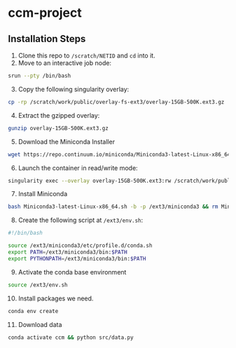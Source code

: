 # ccm-project

## Installation Steps

1. Clone this repo to `/scratch/NETID` and `cd` into it.
2. Move to an interactive job node:
```bash
srun --pty /bin/bash
```

3. Copy the following singularity overlay:
```bash
cp -rp /scratch/work/public/overlay-fs-ext3/overlay-15GB-500K.ext3.gz .
```

4. Extract the gzipped overlay:
```bash
gunzip overlay-15GB-500K.ext3.gz
```

5. Download the Miniconda Installer
```bash
wget https://repo.continuum.io/miniconda/Miniconda3-latest-Linux-x86_64.sh
```

6. Launch the container in read/write mode:
```bash
singularity exec --overlay overlay-15GB-500K.ext3:rw /scratch/work/public/singularity/cuda11.6.124-cudnn8.4.0.27-devel-ubuntu20.04.4.sif /bin/bash
```

7. Install Miniconda
```bash
bash Miniconda3-latest-Linux-x86_64.sh -b -p /ext3/miniconda3 && rm Miniconda3-latest-Linux-x86_64.sh
```

8. Create the following script at `/ext3/env.sh`:
```bash
#!/bin/bash

source /ext3/miniconda3/etc/profile.d/conda.sh
export PATH=/ext3/miniconda3/bin:$PATH
export PYTHONPATH=/ext3/miniconda3/bin:$PATH
```

9. Activate the conda base environment
```bash
source /ext3/env.sh
```
10. Install packages we need.
```bash
conda env create
```
11. Download data
```bash
conda activate ccm && python src/data.py
```

